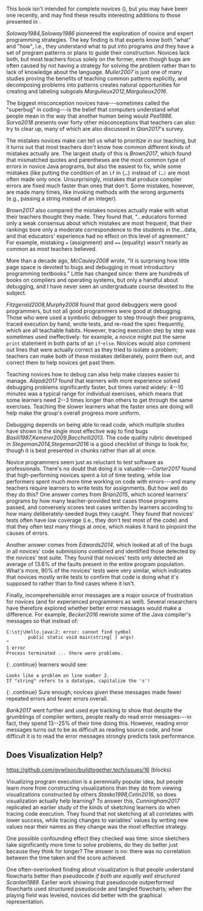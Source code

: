 ---
---

This book isn't intended for complete novices (<span x="introduction"/>),
but you may have been one recently, and may find these results interesting
additions to those presented in <span x="research"/>.

<cite>Soloway1984,Soloway1986</cite> pioneered the exploration of novice and
expert programming strategies.  The key finding is that experts know both "what"
and "how", i.e., they understand what to put into programs *and* they have a set
of program patterns or plans to guide their construction.  Novices lack both,
but most teachers focus solely on the former, even though bugs are often caused
by not having a strategy for solving the problem rather than to lack of
knowledge about the language.  <cite>Muller2007</cite> is just one of many
studies proving the benefits of teaching common patterns explicitly, and
decomposing problems into patterns creates natural opportunities for creating
and labeling subgoals <cite>Margulieux2012,Margulieux2016</cite>.

The biggest misconception novices have---sometimes called the "superbug" in
coding---is the belief that computers understand what people mean in the way
that another human being would <cite>Pea1986</cite>.  <cite>Sorva2018</cite>
presents over forty other misconceptions that teachers can also try to clear up,
many of which are also discussed in <cite>Qian2017</cite>'s survey.

The mistakes novices make can tell us what to prioritize in our teaching, but it
turns out that most teachers don't know how common different kinds of mistakes
actually are.  The largest study of this is <cite>Brown2017</cite>, which found
that mismatched quotes and parentheses are the most common type of errors in
novice Java programs, but also the easiest to fix, while some mistakes (like
putting the condition of an `if` in `{…}` instead of `(…)` are most often made
only once.  Unsurprisingly, mistakes that produce compiler errors are fixed much
faster than ones that don't.  Some mistakes, however, are made many times, like
invoking methods with the wrong arguments (e.g., passing a string instead of an
integer).

<cite>Brown2017</cite> also compared the mistakes novices actually make with what
their teachers thought they made.  They found that, "…educators formed only a
weak consensus about which mistakes are most frequent, that their rankings bore
only a moderate correspondence to the students in the…data, and that educators'
experience had no effect on this level of agreement."  For example, mistaking
`=` (assignment) and `==` (equality) wasn't nearly as common as most teachers
believed.

More than a decade ago, <cite>McCauley2008</cite> wrote, "It is surprising how
little page space is devoted to bugs and debugging in most introductory
programming textbooks."  Little has changed since: there are hundreds of books
on compilers and operating systems, but only a handful about debugging, and I
have never seen an undergraduate course devoted to the subject.

<cite>Fitzgerald2008,Murphy2008</cite> found that good debuggers were good
programmers, but not all good programmers were good at debugging.  Those who
were used a symbolic debugger to step through their programs, traced execution
by hand, wrote tests, and re-read the spec frequently, which are all teachable
habits.  However, tracing execution step by step was sometimes used
ineffectively: for example, a novice might put the same `print` statement in
both parts of an `if`-`else`.  Novices would also comment out lines that were
actually correct as they tried to isolate a problem; teachers can make both of
these mistakes deliberately, point them out, and correct them to help novices
get past them.

Teaching novices how to debug can also help make classes easier to manage.
<cite>Alqadi2017</cite> found that learners with more experience solved
debugging problems significantly faster, but times varied widely: 4--10 minutes
was a typical range for individual exercises, which means that some learners
need 2--3 times longer than others to get through the same exercises.  Teaching
the slower learners what the faster ones are doing will help make the group's
overall progress more uniform.

Debugging depends on being able to read code, which multiple studies have shown
is the single most effective way to find bugs
<cite>Basili1987,Kemerer2009,Bacchelli2013</cite>.  The code quality rubric
developed in <cite>Stegeman2014,Stegeman2016</cite> is a good checklist of
things to look for, though it is best presented in chunks rather than all at
once.

Novice programmers seem just as reluctant to test software as professionals.
There's no doubt that doing it is valuable---<cite>Carter2017</cite> found that
high-performing novices spent a lot of time testing, while low performers spent
much more time working on code with errors---and many teachers require learners
to write tests for assignments.  But how well do they do this?  One answer comes
from <cite>Brian2015</cite>, which scored learners' programs by how many
teacher-provided test cases those programs passed, and conversely scores test
cases written by learners according to how many deliberately-seeded bugs they
caught.  They found that novices' tests often have low coverage (i.e., they
don't test most of the code) and that they often test many things at once, which
makes it hard to pinpoint the causes of errors.

Another answer comes from <cite>Edwards2014</cite>, which looked at all of the
bugs in all novices' code submissions combined and identified those detected by
the novices' test suite.  They found that novices' tests only detected an
average of 13.6% of the faults present in the entire program population.  What's
more, 90% of the novices' tests were very similar, which indicates that novices
mostly write tests to confirm that code is doing what it's supposed to rather
than to find cases where it isn't.

Finally, incomprehensible error messages are a major source of frustration for
novices (and for experienced programmers as well).  Several researchers have
therefore explored whether better error messages would make a difference.  For
example, <cite>Becker2016</cite> rewrote some of the Java compiler's messages so
that instead of:

```out
C:\stj\Hello.java:2: error: cannot find symbol
        public static void main(string[ ] args)
^
1 error
Process terminated ... there were problems.
```

{: .continue}
learners would see:

```out
Looks like a problem on line number 2.
If "string" refers to a datatype, capitalize the 's'!
```

{: .continue}
Sure enough, novices given these messages made fewer repeated errors and fewer
errors overall.

<cite>Barik2017</cite> went further and used eye tracking to show that despite
the grumblings of compiler writers, people really do read error messages---in
fact, they spend 13--25% of their time doing this.  However, reading error
messages turns out to be as difficult as reading source code, and how difficult
it is to read the error messages strongly predicts task performance.

## Does Visualization Help?

<span class="fixme">https://github.com/gvwilson/buildtogether.tech/issues/16 (blocks)</span>

Visualizing program execution is a perennially popular idea, but people learn
more from constructing visualizations than they do from viewing visualizations
constructed by others <cite>Stasko1998,Cetin2016</cite>, so does visualization
actually help learning?  To answer this, <cite>Cunningham2017</cite> replicated
an earlier study of the kinds of sketching learners do when tracing code
execution.  They found that not sketching at all correlates with lower success,
while tracing changes to variables' values by writing new values near their
names as they change was the most effective strategy.

One possible confounding effect they checked was time: since sketchers take
significantly more time to solve problems, do they do better just because they
think for longer?  The answer is no: there was no correlation between the time
taken and the score achieved.

One often-overlooked finding about visualization is that people understand
flowcharts better than pseudocode *if both are equally well structured*
<cite>Scanlan1989</cite>.  Earlier work showing that pseudocode outperformed
flowcharts used structured pseudocode and tangled flowcharts; when the playing
field was leveled, novices did better with the graphical representation.
